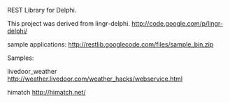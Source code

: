 REST Library for Delphi.

This project was derived from lingr-delphi.
http://code.google.com/p/lingr-delphi/

sample applications:
http://restlib.googlecode.com/files/sample_bin.zip

Samples:

livedoor\_weather
http://weather.livedoor.com/weather_hacks/webservice.html

himatch
http://himatch.net/